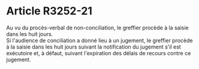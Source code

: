 # Article R3252-21

  
Au vu du procès-verbal de non-conciliation, le greffier procède à la saisie dans les huit jours.   
Si l'audience de conciliation a donné lieu à un jugement, le greffier procède à la saisie dans les huit jours suivant la notification du jugement s'il est exécutoire et, à défaut, suivant l'expiration des délais de recours contre ce jugement.